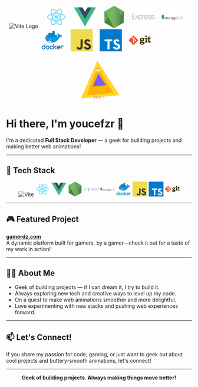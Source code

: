 <p align="center">
  <img src="https://vitejs.dev/logo.svg" alt="Vite Logo" width="70" style="margin-right:15px;">
  <img src="https://raw.githubusercontent.com/github/explore/main/topics/react/react.png" alt="React" width="60" style="margin-right:15px;">
  <img src="https://raw.githubusercontent.com/github/explore/main/topics/vue/vue.png" alt="Vue" width="60" style="margin-right:15px;">
  <img src="https://raw.githubusercontent.com/github/explore/main/topics/nodejs/nodejs.png" alt="Node.js" width="60" style="margin-right:15px;">
  <img src="https://raw.githubusercontent.com/github/explore/main/topics/express/express.png" alt="Express" width="60" style="margin-right:15px;">
  <img src="https://raw.githubusercontent.com/github/explore/main/topics/mongodb/mongodb.png" alt="MongoDB" width="60" style="margin-right:15px;">
  <img src="https://raw.githubusercontent.com/github/explore/main/topics/docker/docker.png" alt="Docker" width="60" style="margin-right:15px;">
  <img src="https://raw.githubusercontent.com/github/explore/main/topics/javascript/javascript.png" alt="JavaScript" width="60" style="margin-right:15px;">
  <img src="https://raw.githubusercontent.com/github/explore/main/topics/typescript/typescript.png" alt="TypeScript" width="60" style="margin-right:15px;">
  <img src="https://raw.githubusercontent.com/github/explore/main/topics/git/git.png" alt="Git" width="60" style="margin-right:15px;">
</p>

<p align="center">
  <svg width="120" height="120" viewBox="0 0 417 417" fill="none" xmlns="http://www.w3.org/2000/svg">
    <g>
      <animateTransform attributeName="transform"
        type="rotate"
        values="-10 208 208; 10 208 208; -10 208 208"
        keyTimes="0; 0.5; 1"
        dur="1s"
        repeatCount="indefinite"/>
      <g>
        <path d="M207.5 30L390 370H25L207.5 30Z" fill="#FFD62E"/>
        <path d="M207.5 85L335 345H80L207.5 85Z" fill="#FFB300"/>
        <path d="M207.5 150L270 265H145L207.5 150Z" fill="#7C5CFC"/>
        <ellipse cx="207.5" cy="120" rx="22" ry="10" fill="#FFF7B2" opacity="0.9"/>
      </g>
    </g>
    <text x="208" y="390" text-anchor="middle" font-size="28" fill="#7C5CFC" font-family="monospace" opacity="0.9">
      Vite 💃
      <animate attributeName="y" values="390;370;390" keyTimes="0;0.5;1" dur="1s" repeatCount="indefinite"/>
    </text>
  </svg>
</p>

# Hi there, I'm youcefzr 👋

I'm a dedicated **Full Stack Developer** — a geek for building projects and making better web animations!

---

## 🚀 Tech Stack

<div align="center">
  <img src="https://vitejs.dev/logo.svg" alt="Vite" width="40" title="Vite"/>
  <img src="https://raw.githubusercontent.com/github/explore/main/topics/react/react.png" alt="React" width="40" title="React"/>
  <img src="https://raw.githubusercontent.com/github/explore/main/topics/vue/vue.png" alt="Vue" width="40" title="Vue"/>
  <img src="https://raw.githubusercontent.com/github/explore/main/topics/nodejs/nodejs.png" alt="Node.js" width="40" title="Node.js"/>
  <img src="https://raw.githubusercontent.com/github/explore/main/topics/express/express.png" alt="Express" width="40" title="Express"/>
  <img src="https://raw.githubusercontent.com/github/explore/main/topics/mongodb/mongodb.png" alt="MongoDB" width="40" title="MongoDB"/>
  <img src="https://raw.githubusercontent.com/github/explore/main/topics/docker/docker.png" alt="Docker" width="40" title="Docker"/>
  <img src="https://raw.githubusercontent.com/github/explore/main/topics/javascript/javascript.png" alt="JavaScript" width="40" title="JavaScript"/>
  <img src="https://raw.githubusercontent.com/github/explore/main/topics/typescript/typescript.png" alt="TypeScript" width="40" title="TypeScript"/>
  <img src="https://raw.githubusercontent.com/github/explore/main/topics/git/git.png" alt="Git" width="40" title="Git"/>
</div>

---

## 🎮 Featured Project

[**gamerdz.com**](https://gamerdz.com)  
A dynamic platform built for gamers, by a gamer—check it out for a taste of my work in action!

---

## 🧑‍💻 About Me

- Geek of building projects — if I can dream it, I try to build it.
- Always exploring new tech and creative ways to level up my code.
- On a quest to make web animations smoother and more delightful.
- Love experimenting with new stacks and pushing web experiences forward.

---

## 📫 Let's Connect!

If you share my passion for code, gaming, or just want to geek out about cool projects and buttery-smooth animations, let's connect!

---

<p align="center">
  <b>Geek of building projects. Always making things move better!</b>
</p>
